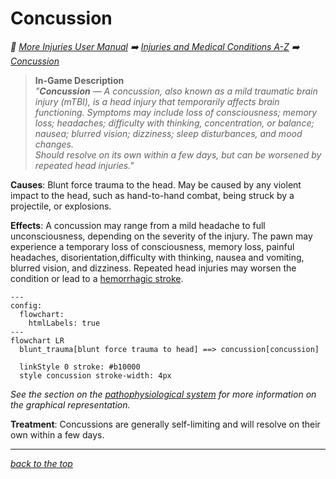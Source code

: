 
# Concussion

<!-- @generate_breadcrumb_trail {"template": "_:file_folder: {0}_", "connector": " :arrow_right: "} -->
_:file_folder: [More Injuries User Manual](/docs/wiki/README.md) :arrow_right: [Injuries and Medical Conditions A-Z](/docs/wiki/injuries-and-medical-conditions-a-z/README.md) :arrow_right: [Concussion](/docs/wiki/injuries-and-medical-conditions-a-z/concussion.md)_
<!-- @end_generated_block -->

> **In-Game Description**  
> _"**Concussion** &mdash; A concussion, also known as a mild traumatic brain injury (mTBI), is a head injury that temporarily affects brain functioning. Symptoms may include loss of consciousness; memory loss; headaches; difficulty with thinking, concentration, or balance; nausea; blurred vision; dizziness; sleep disturbances, and mood changes.  
> Should resolve on its own within a few days, but can be worsened by repeated head injuries."_

**Causes**: Blunt force trauma to the head. May be caused by any violent impact to the head, such as hand-to-hand combat, being struck by a projectile, or explosions.

**Effects**: A concussion may range from a mild headache to full unconsciousness, depending on the severity of the injury. The pawn may experience a temporary loss of consciousness, memory loss, painful headaches, disorientation,difficulty with thinking, nausea and vomiting, blurred vision, and dizziness. Repeated head injuries may worsen the condition or lead to a [hemorrhagic stroke](#hemorrhagic-stroke).

```mermaid
---
config:
  flowchart:
    htmlLabels: true
---
flowchart LR
  blunt_trauma[blunt force trauma to head] ==> concussion[concussion]

  linkStyle 0 stroke: #b10000
  style concussion stroke-width: 4px
```

*See the section on the [pathophysiological system](#pathophysiological-system) for more information on the graphical representation.*

**Treatment**: Concussions are generally self-limiting and will resolve on their own within a few days.

<!-- @generate_link_to_top {"template": "---\n_[back to the top]({1})_"} -->
---
_[back to the top](#concussion)_
<!-- @end_generated_block -->
